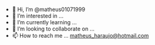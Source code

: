 - 👋 Hi, I’m @matheus01071999
- 👀 I’m interested in ... 
- 🌱 I’m currently learning ...
- 💞️ I’m looking to collaborate on ...
- 📫 How to reach me ... matheus_haraujo@hotmail.com

<!---
matheus01071999/matheus01071999 is a ✨ special ✨ repository because its `README.md` (this file) appears on your GitHub profile.
You can click the Preview link to take a look at your changes.
--->
